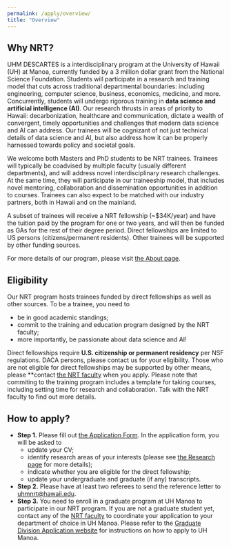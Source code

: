 ```yaml
---
permalink: /apply/overview/
title: "Overview"
---
```


## Why NRT?

UHM DESCARTES is a interdisciplinary program at the University of
Hawaii (UH) at Manoa, currently funded by a 3 million dollar grant
from the National Science Foundation.  Students will participate in a
research and training model that cuts across traditional departmental
boundaries: including engineering, computer science, business,
economics, medicine, and more.  Concurrently, students will undergo
rigorous training in **data science and artificial intelligence
(AI)**. Our research thrusts in areas of priority to Hawaii:
decarbonization, healthcare and communication, dictate a wealth of
convergent, timely opportunities and challenges that modern data
science and AI can address. Our trainees will be cognizant of not just
technical details of data science and AI, but also address how it can
be properly harnessed towards policy and societal goals.

We welcome both Masters and PhD students to be NRT trainees. Trainees
will typically be coadvised by multiple faculty (usually different
departments), and will address novel interdisciplinary research
challenges.  At the same time, they will participate in our
traineeship model, that includes novel mentoring, collaboration and
dissemination opportunities in addition to courses. Trainees can also
expect to be matched with our industry partners, both in Hawaii and
on the mainland.

A subset of trainees will receive a NRT fellowship (~$34K/year) and
have the tuition paid by the program for one or two years, and will
then be funded as GAs for the rest of their degree period. Direct
fellowships are limited to US persons (citizens/permanent residents).
Other trainees will be supported by other funding sources.

For more details of our program, please visit [the About page](../about.md).

## Eligibility

Our NRT program hosts trainees funded by direct fellowships as well as other sources. To be a trainee, you need to
- be in good academic standings;
- commit to the training and education program designed by the NRT faculty;
- more importantly, be passionate about data science and AI!

Direct fellowships require **U.S. citizenship or permanent residency**
per NSF regulations. DACA persons, please contact us for your
eligibility. Those who are not eligible for direct fellowships may be
supported by other means, please **contact [the NRT
faculty](../people/leadership-team.md) when you apply. Please note
that commiting to the training program includes a template for taking
courses, including setting time for research and collaboration. Talk
with the NRT faculty to find out more details.

## How to apply?

- **Step 1.** Please fill out [the Application Form](https://forms.gle/D37NfAoUqhFayUse7). In the application form, you will be asked to
    - update your CV;
    - identify research areas of your interests (please see [the Research page](../research/overview.md) for more details);
    - indicate whether you are eligible for the direct fellowship;
    - update your undergraduate and graduate (if any) transcripts.
- **Step 2.** Please have at least two referees to send the reference letter to uhmnrt@hawaii.edu.
- **Step 3.** You need to enroll in a graduate program at UH Manoa to participate in our NRT program. If you are not a graduate student yet, contact any of the
[NRT faculty](../people/leadership-team.md) to coordinate your application to your department of choice in UH Manoa. Please refer to the [Graduate Division Application website](https://manoa.hawaii.edu/graduate/how-to-apply/) for instructions on how to apply to UH Manoa.
